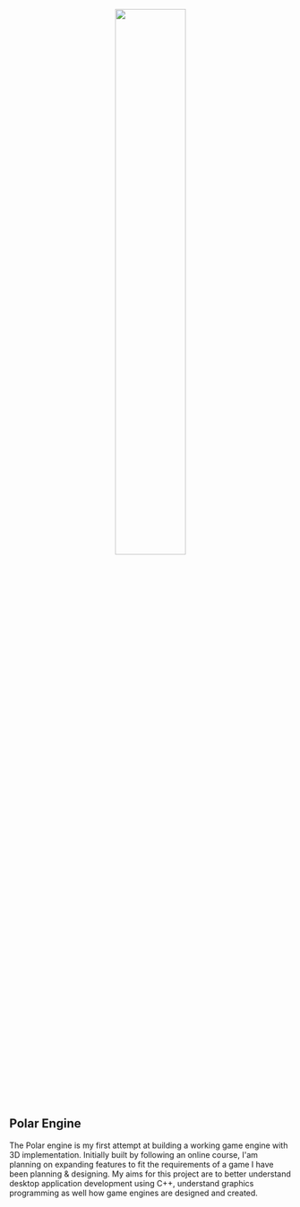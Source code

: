 <p align="center">
<img src="https://github.com/user-attachments/assets/640b4d0c-966f-48dd-9d7d-400fb40c9bf8" width="50%">
</p>

## Polar Engine
The Polar engine is my first attempt at building a working game engine with 3D implementation. Initially built by following an online course, I'am planning on expanding features to fit the requirements of a game I have been planning & designing. My aims for this project are to better understand desktop application development using C++, understand graphics programming as well how game engines are designed and created.
